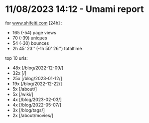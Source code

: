 # 11/08/2023 14:12 - Umami report
for www.shifeiti.com [24h] :

 - 165 (-54) page views
 - 70 (-39) uniques
 - 54 (-30) bounces
 - 2h 45' 23'' (-1h 50' 26'') totaltime


top 10 urls:
 - 48x [/blog/2022-12-09/]
 - 32x [/]
 - 25x [/blog/2023-01-12/]
 - 19x [/blog/2022-12-22/]
 - 5x [/about/]
 - 5x [/wiki/]
 - 4x [/blog/2023-02-03/]
 - 4x [/blog/2022-05-07/]
 - 3x [/blog/tags/]
 - 2x [/about/movies/]


